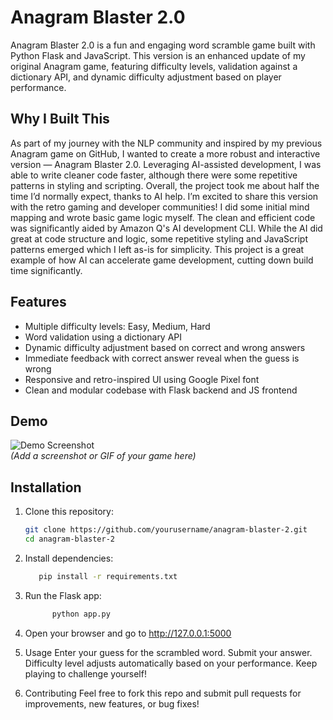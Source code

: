 # Anagram Blaster 2.0

Anagram Blaster 2.0 is a fun and engaging word scramble game built with Python Flask and JavaScript. This version is an enhanced update of my original Anagram game, featuring difficulty levels, validation against a dictionary API, and dynamic difficulty adjustment based on player performance.

## Why I Built This

As part of my journey with the NLP community and inspired by my previous Anagram game on GitHub, I wanted to create a more robust and interactive version — Anagram Blaster 2.0. Leveraging AI-assisted development, I was able to write cleaner code faster, although there were some repetitive patterns in styling and scripting.
Overall, the project took me about half the time I’d normally expect, thanks to AI help. I’m excited to share this version with the retro gaming and developer communities!
I did some initial mind mapping and wrote basic game logic myself. The clean and efficient code was significantly aided by Amazon Q's AI development CLI. While the AI did great at code structure and logic, some repetitive styling and JavaScript patterns emerged which I left as-is for simplicity.
This project is a great example of how AI can accelerate game development, cutting down build time significantly.

## Features

- Multiple difficulty levels: Easy, Medium, Hard
- Word validation using a dictionary API
- Dynamic difficulty adjustment based on correct and wrong answers
- Immediate feedback with correct answer reveal when the guess is wrong
- Responsive and retro-inspired UI using Google Pixel font
- Clean and modular codebase with Flask backend and JS frontend

## Demo

![Demo Screenshot](demo-screenshot.png)  
*(Add a screenshot or GIF of your game here)*

## Installation

1. Clone this repository:
   ```bash
   git clone https://github.com/yourusername/anagram-blaster-2.git
   cd anagram-blaster-2
2. Install dependencies:
   ```bash
      pip install -r requirements.txt
3. Run the Flask app:
   ```bash
         python app.py
4. Open your browser and go to http://127.0.0.1:5000

5. Usage
   Enter your guess for the scrambled word.
   Submit your answer.
   Difficulty level adjusts automatically based on your performance.
   Keep playing to challenge yourself!
6. Contributing
Feel free to fork this repo and submit pull requests for improvements, new features, or bug fixes!
